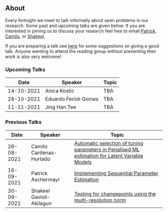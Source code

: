 ## About

Every fortnight we meet to talk informally about open problems in our research. Some past and upcoming talks are given below. If you are interested in joining us to discuss your research feel free to email [Patrick](mailto:p.Aschermayr@lse.ac.uk), [Camilo](mailto:c.a.cardenas-hurtado@lse.ac.uk), or [Shakeel](mailto:s.a.gavioli-akilagun@lse.ac.uk). 

If you are preparing a talk see [here](advice-for-talks.html) for some suggestions on giving a good talk. Anyone wanting to attend the reading group without presenting their work is also very welcome! 

### Upcoming Talks

| Date | Speaker | Topic |
|---|---|---|
| 14-10-2021 | Anica Kostic | TBA | 
| 28-10-2021 | Eduardo Ferioli Gomes | TBA |
| 11-11-2021 | Jing Han Tee | TBA |

### Previous Talks

| Date | Speaker | Topic |
|---|---|---|
| 26-08-2021 | Camilo Cardenas-Hurtado | [Automatic selection of tuning parameters in Penalised ML estimation for Latent Variable Models](talks/26-08-2021-Camilo-Cardenas-Hurtado.html)|
| 16-09-2021 | Patrick Aschermayr | [Implementing Sequential Parameter Estimation](talks/09-09-2021-Patrick-Aschermayr.html) |
| 30-09-2021 | Shakeel Gavioli-Akilagun | [Testing for changepoints using the multi-resolution norm](talks/30-09-2021-Shakeel-Gavioli-Akilagun.html) |
